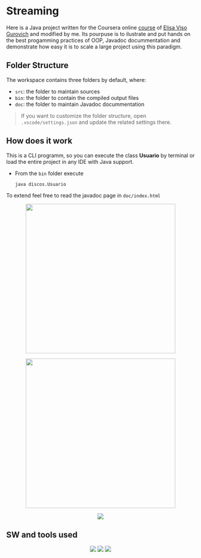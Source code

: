 # Streaming

Here is a Java project written for the Coursera online [course](https://mx.coursera.org/learn/introduccion-java) of [Elisa Viso Gurovich](https://www.coursera.org/instructor/elisa-viso) and modified by me. Its pourpuse is to ilustrate and put hands on the best progamming practices of OOP, Javadoc docummentation and demonstrate how easy it is to scale a large project using this paradigm.  

## Folder Structure
The workspace contains three folders by default, where:

- `src`: the folder to maintain sources
- `bin`: the folder to contain the compiled output files 
- `doc`: the folder to maintain Javadoc docummentation

> If you want to customize the folder structure, open `.vscode/settings.json` and update the related settings there.

## How does it work
This is a CLI programm, so you can execute the class **Usuario** by terminal or load the entire project in any IDE with Java support.

- From the `bin` folder execute
  ```
  java discos.Usuario
  ```
To extend feel free to read the javadoc page in  `doc/index.html`
<p align="center">
   <img src="https://user-images.githubusercontent.com/22565959/215163396-7b3f748d-f199-40af-9a03-0602dc56a95b.png" width="400"/>
</p>  

<p align="center">
   <img src="https://user-images.githubusercontent.com/22565959/215163464-51417d32-51de-4e8a-9f58-596fb469a58b.png" width="400"/>
</p> 

<p align="center">
   <img src="https://user-images.githubusercontent.com/22565959/215163538-e9d16e77-840f-4b31-a459-a1584f8d6ab7.png"/>
</p> 


## SW and tools used
<p align="center">
   <img src="https://img.shields.io/badge/Visual%20Studio%20Code-0078d7.svg?style=for-the-badge&logo=visual-studio-code&logoColor=white"/>
   <img src="https://img.shields.io/badge/java-%23ED8B00.svg?style=for-the-badge&logo=java&logoColor=white"/>
   <img src="https://img.shields.io/badge/Coursera-%230056D2.svg?style=for-the-badge&logo=Coursera&logoColor=white"/>
</p>  

